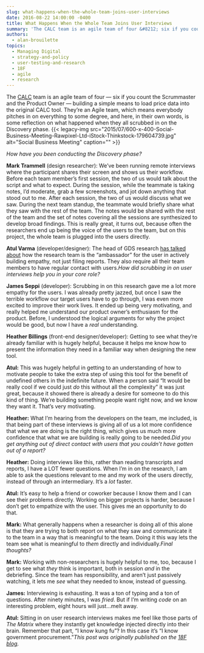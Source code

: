 ```yaml
---
slug: what-happens-when-the-whole-team-joins-user-interviews
date: 2016-08-22 14:00:00 -0400
title: What Happens When the Whole Team Joins User Interviews
summary: 'The CALC team is an agile team of four &#8212; six if you count the Scrummaster and the Product Owner &#8212; building a simple means to load price data into the original CALC tool. They’re an Agile team, which means everybody pitches in on everything to some degree, and here, in their own words, is'
authors:
  - alan-brouilette
topics:
  - Managing Digital
  - strategy-and-policy
  - user-testing-and-research
  - 18F
  - agile
  - research
---
```


The [CALC](https://18f.gsa.gov/2015/05/12/announcing-the-calc-tool/) team is an agile team of four &#8212; six if you count the Scrummaster and the Product Owner &#8212; building a simple means to load price data into the original CALC tool. They’re an Agile team, which means everybody pitches in on everything to some degree, and here, in their own words, is some reflection on what happened when they all scrubbed in on the Discovery phase. {{< legacy-img src="2015/07/600-x-400-Social-Business-Meeting-Rawpixel-Ltd-iStock-Thinkstock-179604739.jpg" alt="Social Business Meeting" caption="" >}} 

_How have you been conducting the Discovery phase?_

**Mark Trammell** (design researcher): We&#8217;ve been running remote interviews where the participant shares their screen and shows us their workflow. Before each team member&#8217;s first session, the two of us would talk about the script and what to expect. During the session, while the teammate is taking notes, I&#8217;d moderate, grab a few screenshots, and jot down anything that stood out to me. After each session, the two of us would discuss what we saw. During the next team standup, the teammate would briefly share what they saw with the rest of the team. The notes would be shared with the rest of the team and the set of notes covering all the sessions are synthesized to develop broad findings. This is really great, it turns out, because often the researchers end up being the voice of the users to the team, but on this project, the whole team is plugged into the users directly.

**Atul Varma** (developer/designer): The head of GDS research [has talked about](https://gdsengagement.blog.gov.uk/2015/09/03/periscope-about-user-research-for-gov-uk/) how the research team is the “ambassador” for the user in actively building empathy, not just filing reports. They also require all their team members to have regular contact with users._How did scrubbing in on user interviews help you in your core role?_

**James Seppi** (developer): Scrubbing in on this research gave me a lot more empathy for the users. I was already pretty jazzed, but once I saw the terrible workflow our target users have to go through, I was even more excited to improve their work lives. It ended up being very motivating, and really helped me understand our product owner’s enthusiasm for the product. Before, I understood the logical arguments for why the project would be good, but now I have a _real_ understanding.

**Heather Billings** (front-end designer/developer): Getting to see what they’re already familiar with is hugely helpful, because it helps me know how to present the information they need in a familiar way when designing the new tool.

**Atul:** This was hugely helpful in getting to an understanding of how to motivate people to take the extra step of using this tool for the benefit of undefined others in the indefinite future. When a person said “It would be really cool if we could just _do_ this without all the complexity” it was just great, because it showed there is already a desire for someone to do this kind of thing. We’re building something people want right now, and we know they want it. That’s very motivating.

**Heather:** What I’m hearing from the developers on the team, me included, is that being part of these interviews is giving all of us a lot more confidence that what we are doing is the right thing, which gives us much more confidence that what we are building is really going to be needed._Did you get anything out of direct contact with users that you couldn’t have gotten out of a report?_

**Heather:** Doing interviews like this, rather than reading transcripts and reports, I have a LOT fewer questions. When I’m in on the research, I am able to ask the questions relevant to me and my work of the users directly, instead of through an intermediary. It’s a _lot_ faster.

**Atul:** It’s easy to help a friend or coworker because I know them and I can see their problems directly. Working on bigger projects is harder, because I don’t get to empathize with the user. This gives me an opportunity to do that.

**Mark:** What generally happens when a researcher is doing all of this alone is that they are trying to both report on what they saw and communicate it to the team in a way that is meaningful to the team. Doing it this way lets the team see what is meaningful to _them_ directly and individually._Final thoughts?_

**Mark:** Working with non-researchers is hugely helpful to me, too, because I get to see what _they_ think is important, both in session _and_ in the debriefing. Since the team has responsibility, and aren’t just passively watching, it lets me _see_ what they needed to know, instead of guessing.

**James:** Interviewing is exhausting. It was a ton of typing and a ton of questions. After ninety minutes, I was _fried_. But if I’m writing _code_ on an interesting problem, eight hours will just&#8230;melt away.

**Atul:** Sitting in on user research interviews makes me feel like those parts of _The Matrix_ where they instantly get knowledge injected directly into their brain. Remember that part, “I know kung fu”? In this case it&#8217;s “I know government procurement.”_This post was originally published on the [18F blog](https://18f.gsa.gov/blog/)._